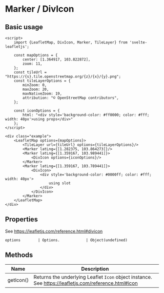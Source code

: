 # Marker / DivIcon

## Basic usage
```example height:400
<script>
    import {LeafletMap, DivIcon, Marker, TileLayer} from 'svelte-leafletjs';

    const mapOptions = {
        center: [1.364917, 103.822872],
        zoom: 11,
    };
    const tileUrl = "https://{s}.tile.openstreetmap.org/{z}/{x}/{y}.png";
    const tileLayerOptions = {
        minZoom: 0,
        maxZoom: 20,
        maxNativeZoom: 19,
        attribution: "© OpenStreetMap contributors",
    };

    const iconOptions = {
        html: "<div style='background-color: #ff0000; color: #fff; width: 40px'>using props</div>"
    };
</script>

<div class="example">
    <LeafletMap options={mapOptions}>
        <TileLayer url={tileUrl} options={tileLayerOptions}/>
        <Marker latLng={[1.282375, 103.864273]}/>
        <Marker latLng={[1.359167, 103.989441]}>
            <DivIcon options={iconOptions}/>
        </Marker>
        <Marker latLng={[1.359167, 103.789441]}>
            <DivIcon>
                <div style='background-color: #0000ff; color: #fff; width: 40px'>
                    using slot
                </div>
            </DivIcon>
        </Marker>
    </LeafletMap>
</div>
```

## Properties

See https://leafletjs.com/reference.html#divicon

```properties
options        | Options.            | Object(undefined)
```

## Methods

| Name      | Description |
|-----------|-------------|
| getIcon() | Returns the underlying Leaflet `Icon` object instance. See https://leafletjs.com/reference.html#icon |

